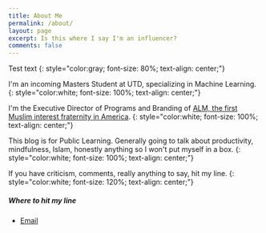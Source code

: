 ```yaml
---
title: About Me
permalink: /about/
layout: page
excerpt: Is this where I say I'm an influencer? 
comments: false
---
```

Test text
{: style="color:gray; font-size: 80%; text-align: center;"}

I'm an incoming Masters Student at UTD, specializing in Machine Learning. 
{: style="color:white; font-size: 100%; text-align: center;"}

I'm the Executive Director of Programs and Branding of [ALM, the first Muslim interest fraternity in America](https://www.alphalambdamu.org/).
{: style="color:white; font-size: 100%; text-align: center;"}

This blog is for Public Learning. Generally going to talk about productivity, mindfulness, Islam, honestly anything so I won't put myself in a box.
{: style="color:white; font-size: 100%; text-align: center;"}

If you have criticism, comments, really anything to say, hit my line. 
{: style="color:white; font-size: 120%; text-align: center;"}

##### Where to hit my line

- [Email](sohailm25@gmail.com)
